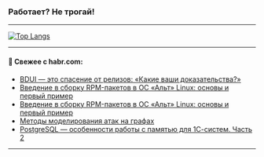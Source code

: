 ### Работает? Не трогай!

---
<!--
#### 🛠️ Technical stack:

![Java](https://img.shields.io/badge/Java-informational?logo=Oracle&style=flat&logoColor=white&color=FF4500)
![Kotlin](https://img.shields.io/badge/Kotlin-informational?logo=Kotlin&style=flat&logoColor=white&color=774D97)
![TS](https://img.shields.io/badge/TypeScript-informational?logo=typeScript&style=flat&logoColor=black&color=017acc)
![Python](https://img.shields.io/badge/Python-informational?logo=Python&style=flat&logoColor=black&color=ffdd54) <br>
![Spring](https://img.shields.io/badge/Spring-informational?logo=Spring&style=flat&logoColor=white&color=6DB33F) 
![SpringBoot](https://img.shields.io/badge/SpringBoot-informational?logo=SpringBoot&style=flat&logoColor=white&color=6DB33F)
![Nest](https://img.shields.io/badge/NestJS-informational?logo=NestJS&style=flat&logoColor=white&color=E0234E) 
![NodeJS](https://img.shields.io/badge/NodeJS-informational?logo=node.js&style=flat&logoColor=white&color=70A760)<br>
![PostgreSQL](https://img.shields.io/badge/PostgreSQL-informational?logo=PostgreSQL&style=flat&logoColor=white&color=DAA520)
![MongoDB](https://img.shields.io/badge/MongoDB-informational?logo=MongoDB&style=flat&logoColor=white&color=870000)
![Apache](https://img.shields.io/badge/Apache-informational?logo=apache&style=flat&logoColor=white&color=f74e28)

___ 
-->

<!--- #### 🛠️ : --->

[![Top Langs](https://github-readme-stats-82jvfl3w3-advtsettinggmailcoms-projects.vercel.app/api/top-langs/?username=zloylis&langs_count=10&hide_title=true&title_color=e6edf3&size_weight=0.5&count_weight=0.5&layout=compact&hide_progress=true&hide_border=true&theme=dracula)](https://github.com/zloylis)

<!---


####  :octocat:&nbsp;&nbsp; Статистика:

![GitHub stats](https://github-readme-stats-u2qms2cxw-advtsettinggmailcoms-projects.vercel.app/api?username=zloylis&show_icons=true&hide_border=true&theme=dracula&title_color=e6edf3&include_all_commits=true&count_private=true&hide_rank=false&hide_title=true&rank_icon=github)
-->
---

#### 💬 Свежее с habr.com:

<!-- BLOG-POST-LIST:START -->
- [BDUI — это спасение от релизов: «Какие ваши доказательства?»](https://habr.com/ru/companies/alfa/articles/861384/?utm_source=habrahabr&utm_medium=rss&utm_campaign=861384)
- [Введение в сборку RPM-пакетов в ОС «Альт» Linux: основы и первый пример](https://habr.com/ru/articles/861746/?utm_source=habrahabr&utm_medium=rss&utm_campaign=861746)
- [Введение в сборку RPM-пакетов в ОС «Альт» Linux: основы и первый пример](https://habr.com/ru/articles/861744/?utm_source=habrahabr&utm_medium=rss&utm_campaign=861744)
- [Методы моделирования атак на графах](https://habr.com/ru/companies/pt/articles/861072/?utm_source=habrahabr&utm_medium=rss&utm_campaign=861072)
- [PostgreSQL — особенности работы с памятью для 1С-систем. Часть 2](https://habr.com/ru/companies/softpoint/articles/861738/?utm_source=habrahabr&utm_medium=rss&utm_campaign=861738)
<!-- BLOG-POST-LIST:END -->

---
